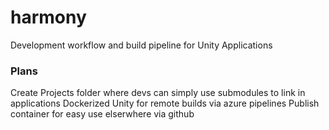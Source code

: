 # harmony
Development workflow and build pipeline for Unity Applications

### Plans
Create Projects folder where devs can simply use submodules to link in applications
Dockerized Unity for remote builds via azure pipelines
Publish container for easy use elserwhere via github
